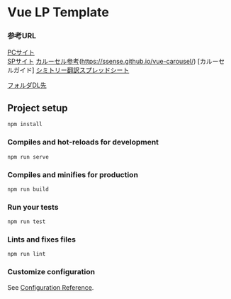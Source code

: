 # Vue LP Template

### 参考URL

[PCサイト](https://ecwa.jp/Landing/fk_simitry02_0724_tc.aspx)  
[SPサイト](https://ecwa.jp/SmartPhone/Landing/fk_simitry02_0724_tc.aspx)
[カルーセル参考](https://qiita.com/sakiyama0101/items/667aa5eee521f6bbd8ef)(https://ssense.github.io/vue-carousel/)
[カルーセルガイド]
[シミトリー翻訳スプレッドシート](https://docs.google.com/spreadsheets/d/1YvT5RyIjvWzrgcgU3puPlNEeY_1Nf9cVIpyfzEqEvFg/edit#gid=0)

[フォルダDL先](https://drive.google.com/drive/shared-with-me)

## Project setup
```
npm install
```

### Compiles and hot-reloads for development
```
npm run serve
```

### Compiles and minifies for production
```
npm run build
```

### Run your tests
```
npm run test
```

### Lints and fixes files
```
npm run lint
```

### Customize configuration
See [Configuration Reference](https://cli.vuejs.org/config/).

